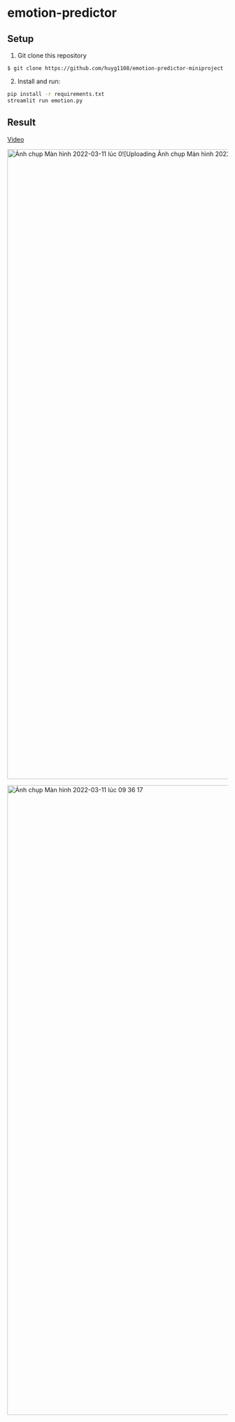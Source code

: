 # emotion-predictor

## Setup

1. Git clone this repository
```
$ git clone https://github.com/huyg1108/emotion-predictor-miniproject
```
2. Install and run:

```bash
pip install -r requirements.txt
streamlit run emotion.py
```

## Result
[Video](https://www.youtube.com/watch?v=XXX4ZsGRkOQ)


<img width="1440" alt="Ảnh chụp Màn hình 2022-03-11 lúc 0![Uploading Ảnh chụp Màn hình 2022-03-11 lúc 09.35.26.png…]()
9 34 00" src="https://user-images.githubusercontent.com/67747576/157791124-6c4f634b-68a1-4c3b-a914-0a4456ecee3b.png">

<img width="1440" alt="Ảnh chụp Màn hình 2022-03-11 lúc 09 36 17" src="https://user-images.githubusercontent.com/67747576/157791374-3df36822-204e-4027-8dca-83cf2446d373.png">
